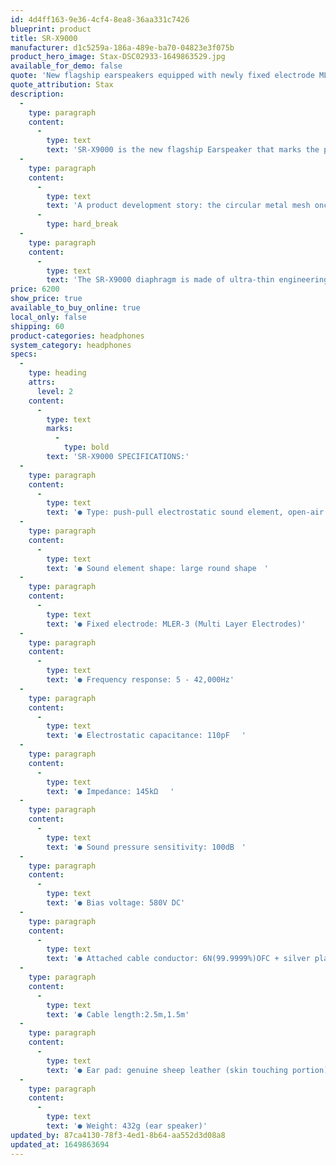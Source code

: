 ```yaml
---
id: 4d4ff163-9e36-4cf4-8ea8-36aa331c7426
blueprint: product
title: SR-X9000
manufacturer: d1c5259a-186a-489e-ba70-04823e3f075b
product_hero_image: Stax-DSC02933-1649863529.jpg
available_for_demo: false
quote: 'New flagship earspeakers equipped with newly fixed electrode MLER-3 technology.'
quote_attribution: Stax
description:
  -
    type: paragraph
    content:
      -
        type: text
        text: 'SR-X9000 is the new flagship Earspeaker that marks the pinnacle of Stax electrostatic headphones production. A major technology advancement is the “MILER-3” (Multi-Layer-Elect-Rords) - a four-layer fixed electrode combining mesh electrodes and conventional etching electrodes that are crimped by thermal diffusion bonding. The newly developed manufacturing technique matures through a 20-year accumulated research and development, allowing a rigid structure that is resistant to resonation while smoothly evolving the transmission characteristics of sound compared to conventional multilayer fixed electrodes.'
  -
    type: paragraph
    content:
      -
        type: text
        text: 'A product development story: the circular metal mesh once mounted on the SR-X was one of the ideal electrodes to reduce the effects of air resistance and reflections and increase sound permeability. However, there was a big hurdle in installing metal mesh electrodes in products because they lack strength and are resonant-prone that causes playback sound to become muddy. In the 1990s, the original SR-Ω was developed with the goal of increasing the size of the metal mesh; however, the manufacturing technique was at its infancy as it was unpractical to produce stable products. As a matter of fact, there was only a few pairs of SR-Ω were made.'
      -
        type: hard_break
  -
    type: paragraph
    content:
      -
        type: text
        text: 'The SR-X9000 diaphragm is made of ultra-thin engineering film that is 20% larger than the previous flagship SR-009S. The diaphragm mass has been reduced to create a lightning-fast reaction speed and high-frequency response range that elevates headphone listening to a whole new level.'
price: 6200
show_price: true
available_to_buy_online: true
local_only: false
shipping: 60
product-categories: headphones
system_category: headphones
specs:
  -
    type: heading
    attrs:
      level: 2
    content:
      -
        type: text
        marks:
          -
            type: bold
        text: 'SR-X9000 SPECIFICATIONS:'
  -
    type: paragraph
    content:
      -
        type: text
        text: '● Type: push-pull electrostatic sound element, open-air type enclosure'
  -
    type: paragraph
    content:
      -
        type: text
        text: '● Sound element shape: large round shape　'
  -
    type: paragraph
    content:
      -
        type: text
        text: '● Fixed electrode: MLER-3 (Multi Layer Electrodes)'
  -
    type: paragraph
    content:
      -
        type: text
        text: '● Frequency response: 5 - 42,000Hz'
  -
    type: paragraph
    content:
      -
        type: text
        text: '● Electrostatic capacitance: 110pF 　'
  -
    type: paragraph
    content:
      -
        type: text
        text: '● Impedance: 145kΩ 　'
  -
    type: paragraph
    content:
      -
        type: text
        text: '● Sound pressure sensitivity: 100dB　'
  -
    type: paragraph
    content:
      -
        type: text
        text: '● Bias voltage: 580V DC'
  -
    type: paragraph
    content:
      -
        type: text
        text: '● Attached cable conductor: 6N(99.9999%)OFC + silver plated annealed copper wire ●Cable: parallel 6-strand, low-capacity wide cable'
  -
    type: paragraph
    content:
      -
        type: text
        text: '● Cable length:2.5m,1.5m'
  -
    type: paragraph
    content:
      -
        type: text
        text: '● Ear pad: genuine sheep leather (skin touching portion), artificial leather (surrounding portion)'
  -
    type: paragraph
    content:
      -
        type: text
        text: '● Weight: 432g (ear speaker)'
updated_by: 87ca4130-78f3-4ed1-8b64-aa552d3d08a8
updated_at: 1649863694
---
```

